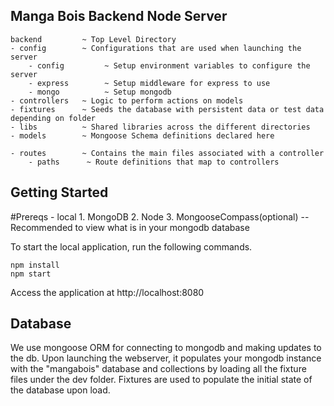 ## Manga Bois Backend Node Server

```
backend         ~ Top Level Directory
- config        ~ Configurations that are used when launching the server
    - config         ~ Setup environment variables to configure the server
    - express        ~ Setup middleware for express to use
    - mongo          ~ Setup mongodb 
- controllers   ~ Logic to perform actions on models
- fixtures      ~ Seeds the database with persistent data or test data depending on folder
- libs          ~ Shared libraries across the different directories
- models        ~ Mongoose Schema definitions declared here

- routes        ~ Contains the main files associated with a controller
    - paths      ~ Route definitions that map to controllers

```

## Getting Started

#Prereqs - local
    1. MongoDB
    2. Node
    3. MongooseCompass(optional)  -- Recommended to view what is in your mongodb database

To start the local application, run the following commands. 

```
npm install
npm start
```

Access the application at http://localhost:8080

## Database

We use mongoose ORM for connecting to mongodb and making updates to the db.
Upon launching the webserver, it populates your mongodb
instance with the "mangabois" database and collections by loading 
all the fixture files under the dev folder. Fixtures are used to populate
the initial state of the database upon load.